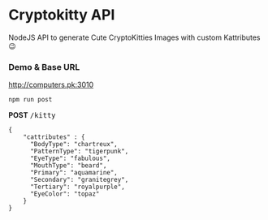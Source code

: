 # Cryptokitty API
NodeJS API to generate Cute CryptoKitties Images with custom Kattributes 😉

### Demo & Base URL
<a href="http://computers.pk:3010">http://computers.pk:3010</a>

```sh
npm run post
```

<b>POST</b> <tt>/kitty</tt>
```
{
    "cattributes" : {
      "BodyType": "chartreux",
      "PatternType": "tigerpunk",
      "EyeType": "fabulous",
      "MouthType": "beard",
      "Primary": "aquamarine",
      "Secondary": "granitegrey",
      "Tertiary": "royalpurple",
      "EyeColor": "topaz"
    }
}
```
